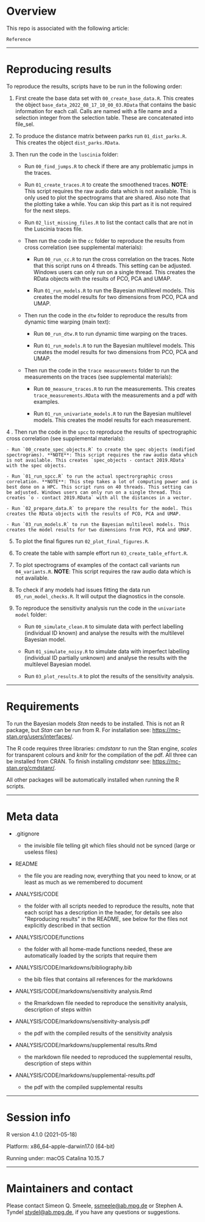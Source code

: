 # Overview

This repo is associated with the following article: 

```
Reference
```
------------------------------------------------

# Reproducing results

To reproduce the results, scripts have to be run in the following order:

1. First create the base data set with `00_create_base_data.R`. This creates the object `base_data_2022_08_17_10_00_03.RData` that contains the basic information for each call. Calls are named with a file name and a selection integer from the selection table. These are concatenated into file_sel.  

2. To produce the distance matrix between parks run `01_dist_parks.R`. This creates the object `dist_parks.RData`. 

3. Then run the code in the `luscinia` folder:

	- Run `00_find_jumps.R` to check if there are any problematic jumps in the traces. 
	
	- Run `01_create_traces.R` to create the smoothened traces. **NOTE**: This script requires the raw audio data which is not available. This is only used to plot the spectrograms that are shared. Also note that the plotting take a while. You can skip this part as it is not required for the next steps. 

	- Run `02_list_missing_files.R` to list the contact calls that are not in the Luscinia traces file. 
	
	- Then run the code in the `cc` folder to reproduce the results from cross correlation (see supplemental materials):
	
		- Run `00_run_cc.R` to run the cross correlation on the traces. Note that this script runs on 4 threads. This setting can be adjusted. Windows users can only run on a single thread. This creates the RData objects with the results of PCO, PCA and UMAP.
		
		- Run `01_run_models.R` to run the Bayesian multilevel models. This creates the model results for two dimensions from PCO, PCA and UMAP.
		
	- Then run the code in the `dtw` folder to reproduce the results from dynamic time warping (main text):
	
		- Run `00_run_dtw.R` to run dynamic time warping on the traces.  
		
		- Run `01_run_models.R` to run the Bayesian multilevel models. This creates the model results for two dimensions from PCO, PCA and UMAP.
		
	- Then run the code in the `trace measurements` folder to run the measurements on the traces (see supplemental materials):

		- Run `00_measure_traces.R` to run the measurements. This creates `trace_measurements.RData` with the measurements and a pdf with examples. 
		
		- Run `01_run_univariate_models.R` to run the Bayesian multilevel models. This creates the model results for each measurement. 
		
4 . Then run the code in the `spcc` to reproduce the results of spectrographic cross correlation (see supplemental materials):

	- Run `00_create_spec_objects.R` to create the spec objects (modified spectrograms). **NOTE**: This script requires the raw audio data which is not available. This creates `spec_objects - contact 2019.RData` with the spec objects. 
		
	- Run `01_run_spcc.R` to run the actual spectrorgraphic cross correlation. **NOTE**: This step takes a lot of computing power and is best done on a HPC. This script runs on 40 threads. This setting can be adjusted. Windows users can only run on a single thread. This creates `o - contact 2019.RData` with all the distances in a vector. 
	
	- Run `02_prepare_data.R` to prepare the results for the model. This creates the RData objects with the results of PCO, PCA and UMAP.
	
	- Run `03_run_models.R` to run the Bayesian multilevel models. This creates the model results for two dimensions from PCO, PCA and UMAP.
	
5. To plot the final figures run `02_plot_final_figures.R`. 

6. To create the table with sample effort run `03_create_table_effort.R`. 

7. To plot spectrograms of examples of the contact call variants run `04_variants.R`. **NOTE**: This script requires the raw audio data which is not available. 

8. To check if any models had issues fitting the data run `05_run_model_checks.R`. It will output the diagnostics in the console. 
	
9. To reproduce the sensitivity analysis run the code in the `univariate model` folder:

	- Run `00_simulate_clean.R` to simulate data with perfect labelling (individual ID known) and analyse the results with the multilevel Bayesian model. 
	
	- Run `01_simulate_noisy.R` to simulate data with imperfect labelling (individual ID partially unknown) and analyse the results with the multilevel Bayesian model. 
	
	- Run `03_plot_results.R` to plot the results of the sensitivity analysis. 

------------------------------------------------

# Requirements

To run the Bayesian models *Stan* needs to be installed. This is not an R package, but *Stan* can be run from R. For installation see: https://mc-stan.org/users/interfaces/. 

The R code requires three libraries: *cmdstanr* to run the Stan engine, *scales* for transparent colours and *knitr* for the compilation of the pdf. All three can be installed from CRAN. To finish installing *cmdstanr* see: https://mc-stan.org/cmdstanr/. 

All other packages will be automatically installed when running the R scripts. 


------------------------------------------------

# Meta data

- .gitignore
	- the invisible file telling git which files should not be synced (large or useless files)
- README
	- the file you are reading now, everything that you need to know, or at least as much as we remembered to document
	
- ANALYSIS/CODE
	- the folder with all scripts needed to reproduce the results, note that each script has a description in the header, for details see also "Reproducing results" in the README, see below for the files not explicitly described in that section
	
- ANALYSIS/CODE/functions
	- the folder with all home-made functions needed, these are automatically loaded by the scripts that require them
	
- ANALYSIS/CODE/markdowns/bibliography.bib
	- the bib files that contains all references for the markdowns
- ANALYSIS/CODE/markdowns/sensitivity analysis.Rmd
	- the Rmarkdown file needed to reproduce the sensitivity analysis, description of steps within
- ANALYSIS/CODE/markdowns/sensitivity-analysis.pdf
	- the pdf with the compiled results of the sensitivity analysis
- ANALYSIS/CODE/markdowns/supplemental results.Rmd
	- the markdown file needed to reproduced the supplemental results, description of steps within
- ANALYSIS/CODE/markdowns/supplemental-results.pdf
	- the pdf with the compiled supplemental results

------------------------------------------------

# Session info

R version 4.1.0 (2021-05-18)

Platform: x86_64-apple-darwin17.0 (64-bit)

Running under: macOS Catalina 10.15.7

------------------------------------------------

# Maintainers and contact

Please contact Simeon Q. Smeele, <ssmeele@ab.mpg.de> or Stephen A. Tyndel <stydel@ab.mpg.de>, if you have any questions or suggestions. 


